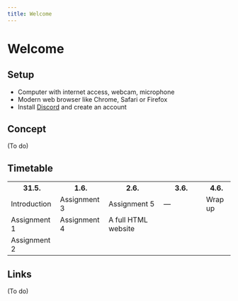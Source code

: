 ```yaml
---
title: Welcome
---
```


# Welcome

## Setup
- Computer with internet access, webcam, microphone
- Modern web browser like Chrome, Safari or Firefox
- Install [Discord](https://discord.com) and create an account

## Concept
(To do)

## Timetable

<table>
    <tr class="mono">
        <th>31.5.</th>
        <th>1.6.</th>
        <th>2.6.</th>
        <th width="80px">3.6.</th>
        <th>4.6.</th>
    </tr>
    <tr>
        <td>Introduction</td>
        <td>Assignment 3</td>
        <td>Assignment 5</td>
        <td>—</td>
        <td>Wrap up</td>
    </tr>
    <tr>
        <td>Assignment 1</td>
        <td>Assignment 4</td>
        <td>A full HTML website</td>
    </tr>
    <tr>
        <td>Assignment 2</td>
    </tr>
</table>

## Links
(To do)
